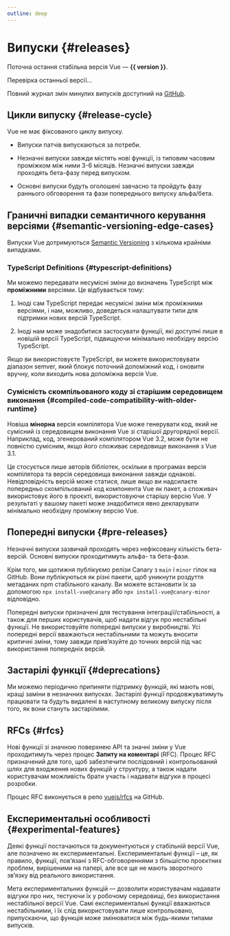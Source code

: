 ```yaml
---
outline: deep
---
```


<script setup>
import { ref, onMounted } from 'vue'

const version = ref()

onMounted(async () => {
  const res = await fetch('https://api.github.com/repos/vuejs/core/releases/latest')
  version.value = (await res.json()).name
})
</script>

# Випуски {#releases}

<p v-if="version">
Поточна остання стабільна версія Vue — <strong>{{ version }}</strong>.
</p>
<p v-else>
Перевірка останньої версії...
</p>

Повний журнал змін минулих випусків доступний на [GitHub](https://github.com/vuejs/core/blob/main/CHANGELOG.md).

## Цикли випуску {#release-cycle}

Vue не має фіксованого циклу випуску.

- Випуски патчів випускаються за потреби.

- Незначні випуски завжди містять нові функції, із типовим часовим проміжком між ними 3-6 місяців. Незначні випуски завжди проходять бета-фазу перед випуском.

- Основні випуски будуть оголошені завчасно та пройдуть фазу раннього обговорення та фази попереднього випуску альфа/бета.

## Граничні випадки семантичного керування версіями {#semantic-versioning-edge-cases}

Випуски Vue дотримуються [Semantic Versioning](https://semver.org/) з кількома крайніми випадками.

### TypeScript Definitions {#typescript-definitions}

Ми можемо передавати несумісні зміни до визначень TypeScript між **проміжними** версіями. Це відбувається тому:

1. Іноді сам TypeScript передає несумісні зміни між проміжними версіями, і нам, можливо, доведеться налаштувати типи для підтримки нових версій TypeScript.

2. Іноді нам може знадобитися застосувати функції, які доступні лише в новішій версії TypeScript, підвищуючи мінімально необхідну версію TypeScript.

Якщо ви використовуєте TypeScript, ви можете використовувати діапазон semver, який блокує поточний допоміжний код, і оновити вручну, коли виходить нова допоміжна версія Vue.

### Сумісність скомпільованого коду зі старішим середовищем виконання {#compiled-code-compatibility-with-older-runtime}

Новіша **мінорна** версія компілятора Vue може генерувати код, який не сумісний із середовищем виконання Vue зі старішої другорядної версії. Наприклад, код, згенерований компілятором Vue 3.2, може бути не повністю сумісним, якщо його споживає середовище виконання з Vue 3.1.

Це стосується лише авторів бібліотек, оскільки в програмах версія компілятора та версія середовища виконання завжди однакові. Невідповідність версій може статися, лише якщо ви надсилаєте попередньо скомпільований код компонента Vue як пакет, а споживач використовує його в проєкті, використовуючи старішу версію Vue. У результаті у вашому пакеті може знадобитися явно декларувати мінімально необхідну проміжну версію Vue.

## Попередні випуски {#pre-releases}

Незначні випуски зазвичай проходять через нефіксовану кількість бета-версій. Основні випуски проходитимуть альфа- та бета-фази.

Крім того, ми щотижня публікуємо релізи Canary з `main` і `minor` гілок на GitHub. Вони публікуються як різні пакети, щоб уникнути роздуття метаданих npm стабільного каналу. Ви можете встановити їх за допомогою `npx install-vue@canary` або `npx install-vue@canary-minor` відповідно.

Попередні випуски призначені для тестування інтеграції/стабільності, а також для перших користувачів, щоб надати відгук про нестабільні функції. Не використовуйте попередні випуски у виробництві. Усі попередні версії вважаються нестабільними та можуть вносити критичні зміни, тому завжди прив’язуйте до точних версій під час використання попередніх версій.

## Застарілі функції {#deprecations}

Ми можемо періодично припиняти підтримку функцій, які мають нові, кращі заміни в незначних випусках. Застарілі функції продовжуватимуть працювати та будуть видалені в наступному великому випуску після того, як вони стануть застарілими.

## RFCs {#rfcs}

Нові функції зі значною поверхнею API та значні зміни у Vue проходитимуть через процес **Запиту на коментарі** (RFC). Процес RFC призначений для того, щоб забезпечити послідовний і контрольований шлях для входження нових функцій у структуру, а також надати користувачам можливість брати участь і надавати відгуки в процесі розробки.

Процес RFC виконується в репо [vuejs/rfcs](https://github.com/vuejs/rfcs) на GitHub.

## Експериментальні особливості {#experimental-features}

Деякі функції постачаються та документуються у стабільній версії Vue, але позначено як експериментальні. Експериментальні функції – це, як правило, функції, пов’язані з RFC-обговореннями з більшістю проєктних проблем, вирішеними на папері, але все ще не мають зворотного зв’язку від реального використання.

Мета експериментальних функцій — дозволити користувачам надавати відгуки про них, тестуючи їх у робочому середовищі, без використання нестабільної версії Vue. Самі експериментальні функції вважаються нестабільними, і їх слід використовувати лише контрольовано, припускаючи, що функція може змінюватися між будь-якими типами випусків.
